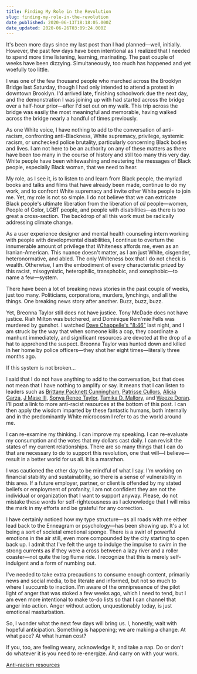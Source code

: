 ```yaml
---
title: Finding My Role in the Revolution
slug: finding-my-role-in-the-revolution
date_published: 2020-06-13T18:18:05.000Z
date_updated: 2020-06-26T03:09:24.000Z
---
```


It's been more days since my last post than I had planned—well, initially. However, the past few days have been intentional as I realized that I needed to spend more time listening, learning, marinating. The past couple of weeks have been dizzying. Simultaneously, too much has happened and yet woefully too little.

I was one of the few thousand people who marched across the Brooklyn Bridge last Saturday, though I had only intended to attend a protest in downtown Brooklyn. I'd arrived late, finishing schoolwork due the next day, and the demonstration I was joining up with had started across the bridge over a half-hour prior—after I'd set out on my walk. This trip across the bridge was easily the most meaningful and memorable, having walked across the bridge nearly a handful of times previously.

As one White voice, I have nothing to add to the conversation of anti-racism, confronting anti-Blackness, White supremacy, privilege, systemic racism, or unchecked police brutality, particularly concerning Black bodies and lives. I am not here to be an authority on any of these matters as there have been too many in the course of history and still too many this very day. White people have been whitewashing and neutering the messages of Black people, especially Black womxn, that we need to hear.

My role, as I see it, is to listen to and learn from Black people, the myriad books and talks and films that have already been made, continue to do my work, and to confront White supremacy and invite other White people to join me. Yet, my role is not so simple. I do not believe that we can extricate Black people's ultimate liberation from the liberation of *all* people—women, People of Color, LGBT people, and people with disabilities—as there is too great a cross-section. The backdrop of all this work must be radically addressing climate change.

As a user experience designer and mental health counseling intern working with people with developmental disabilities, I continue to overturn the innumerable amount of privilege that Whiteness affords me, even as an Iranian-American. This nuance doesn't matter, as I am just White, cisgender, heteronormative, and abled. The only Whiteness box that I do not check is wealth. Otherwise, I am the embodiment of every characteristic prized by this racist, misogynistic, heterophilic, transphobic, and xenophobic—to name a few—system.

There have been a lot of breaking news stories in the past couple of weeks, just too many. Politicians, corporations, murders, lynchings, and all the things. One breaking news story after another. Buzz, buzz, buzz.

Yet, Breonna Taylor still does not have justice. Tony McDade does not have justice. Riah Milton was butchered, and Dominique Rem'mie Fells was murdered by gunshot. I watched [Dave Chappelle's "8:46"](https://youtu.be/3tR6mKcBbT4) last night, and I am struck by the way that when someone kills a cop, they coordinate a manhunt immediately, and significant resources are devoted at the drop of a hat to apprehend the suspect. Breonna Taylor was hunted down and killed in her home by police officers—they shot her eight times—literally three months ago.

If this system is not broken...

I said that I do not have anything to add to the conversation, but that does not mean that I have nothing to amplify or say. It means that I can listen to leaders such as [Brittany Packnett Cunningham](https://brittanypacknett.com/bio), [Patrisse Cullors](https://patrissecullors.com/about/), [Alicia Garza](https://aliciagarza.com/about/), [J Mase III](https://jmaseiii.com/aboutmase/), [Sonya Renee Taylor](https://www.sonyareneetaylor.com/about), [Tamika D. Mallory](https://twitter.com/tamikadmallory), and [Weeze Doran](https://www.accordingtoweeze.com/about). I'll post a link to more anti-racist resources at the bottom of this post. I can then apply the wisdom imparted by these fantastic humans, both internally and in the predominantly White microcosm I refer to as the world around me.

I can re-examine my thinking. I can improve my speaking. I can re-evaluate my consumption and the votes that my dollars cast daily. I can revisit the states of my current relationships. There are so many things that I can do that are necessary to do to support this revolution, one that will—I believe—result in a better world for us all. It is a marathon.

I was cautioned the other day to be mindful of what I say. I'm working on financial stability and sustainability, so there is a sense of vulnerability in this area. If a future employer, partner, or client is offended by my stated beliefs or employment of profanity, I am not confident they are not the individual or organization that I want to support anyway. Please, do not mistake these words for self-righteousness as I acknowledge that I will miss the mark in my efforts and be grateful for any correction.

I have certainly noticed how my type structure—as all roads with me either lead back to the Enneagram or psychology—has been showing up. It's a lot being a sort of societal emotional sponge. There is a swirl of powerful emotions in the air still, even more compounded by the city starting to open back up. I admit that I've felt the urge to indulge the impulse to swim in the strong currents as if they were a cross between a lazy river and a roller coaster—not quite the log flume ride. I recognize that this is merely self-indulgent and a form of numbing out.

I've needed to take extra precautions to consume enough content, primarily news and social media, to be literate and informed, but not so much to where I succumb to inaction. I'm aware of the omnipresence of the pilot light of anger that was stoked a few weeks ago, which I need to tend, but I am even more intentional to make to-do lists so that I can channel that anger into action. Anger without action, unquestionably today, is just emotional masturbation.

So, I wonder what the next few days will bring us. I, honestly, wait with hopeful anticipation. Something is happening; we are making a change. At what pace? At what human cost?

If you, too, are feeling weary, acknowledge it, and take a nap. Do or don't do whatever it is you need to re-energize. And carry on with your work.

[Anti-racism resources](https://bit.ly/ANTIRACISMRESOURCES)
